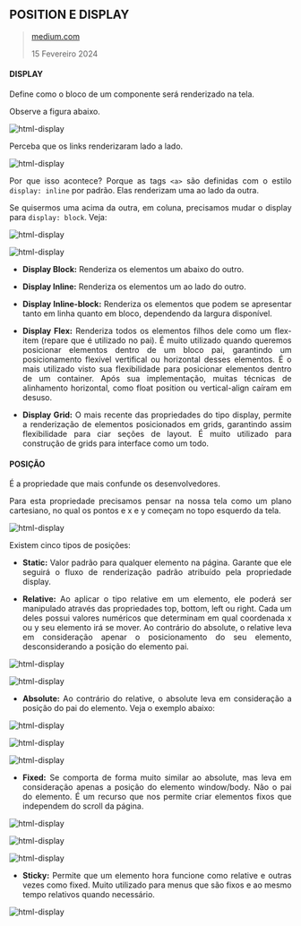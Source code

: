 <div align='justify'>

## POSITION E DISPLAY

>[medium.com](https://medium.com/@iagomachado/conhecendo-conceitos-b%C3%A1sicos-de-css-position-e-display-fe878eca0690)
>
>15 Fevereiro 2024

#### DISPLAY

Define como o bloco de um componente será renderizado na tela.

Observe a figura abaixo.

![html-display](/assets/images/position-and-display/position-and-display-1.webp)

Perceba que os links renderizaram lado a lado.

![html-display](/assets/images/position-and-display/position-and-display-2.webp)

Por que isso acontece? Porque as tags `<a>` são definidas com o estilo `display: inline` por padrão. Elas renderizam uma ao lado da outra.

Se quisermos uma acima da outra, em coluna, precisamos mudar o display para `display: block`. Veja:

![html-display](/assets/images/position-and-display/position-and-display-3.webp)

![html-display](/assets/images/position-and-display/position-and-display-4.webp)

- **Display Block:** Renderiza os elementos um abaixo do outro.

- **Display Inline:** Renderiza os elementos um ao lado do outro.

- **Display Inline-block:** Renderiza os elementos que podem se apresentar tanto em linha quanto em bloco, dependendo da largura disponível.

- **Display Flex:** Renderiza todos os elementos filhos dele como um flex-item (repare que é utilizado no pai). É muito utilizado quando queremos posicionar elementos dentro de um bloco pai, garantindo um posicionamento flexível vertifical ou horizontal desses elementos.
É o mais utilizado visto sua flexibilidade para posicionar elementos dentro de um container. Após sua implementação, muitas técnicas de alinhamento horizontal, como float position ou vertical-align caíram em desuso.

- **Display Grid:** O mais recente das propriedades do tipo display, permite a renderização de elementos posicionados em grids, garantindo assim flexibilidade para ciar seções de layout. É muito utilizado para construção de grids para interface como um todo.

#### POSIÇÃO

É a propriedade que mais confunde os desenvolvedores.

Para esta propriedade precisamos pensar na nossa tela como um plano cartesiano, no qual os pontos e x e y começam no topo esquerdo da tela.

![html-display](/assets/images/position-and-display/position-and-display-5.webp)

Existem cinco tipos de posições:

- **Static:** Valor padrão para qualquer elemento na página. Garante que ele seguirá o fluxo de renderização padrão atribuído pela propriedade display.

- **Relative:** Ao aplicar o tipo relative em um elemento, ele poderá ser manipulado através das propriedades top, bottom, left ou right. Cada um deles possui valores numéricos que determinam em qual coordenada x ou y seu elemento irá se mover.
Ao contrário do absolute, o relative leva em consideração apenar o posicionamento do seu elemento, desconsiderando a posição do elemento pai.

![html-display](/assets/images/position-and-display/position-and-display-6.webp)

![html-display](/assets/images/position-and-display/position-and-display-7.webp)

- **Absolute:** Ao contrário do relative, o absolute leva em consideração a posição do pai do elemento. Veja o exemplo abaixo:

![html-display](/assets/images/position-and-display/position-and-display-8.webp)

![html-display](/assets/images/position-and-display/position-and-display-9.webp)

![html-display](/assets/images/position-and-display/position-and-display-10.webp)

- **Fixed:** Se comporta de forma muito similar ao absolute, mas leva em consideração apenas a posição do elemento window/body. Não o pai do elemento. É um recurso que nos permite criar elementos fixos que independem do scroll da página.

![html-display](/assets/images/position-and-display/position-and-display-11.webp)

![html-display](/assets/images/position-and-display/position-and-display-12.webp)

![html-display](/assets/images/position-and-display/position-and-display-13.webp)

- **Sticky:** Permite que um elemento hora funcione como relative e outras vezes como fixed. Muito utilizado para menus que são fixos e ao mesmo tempo relativos quando necessário.

![html-display](/assets/images/position-and-display/position-and-display-14.gif)

</div>